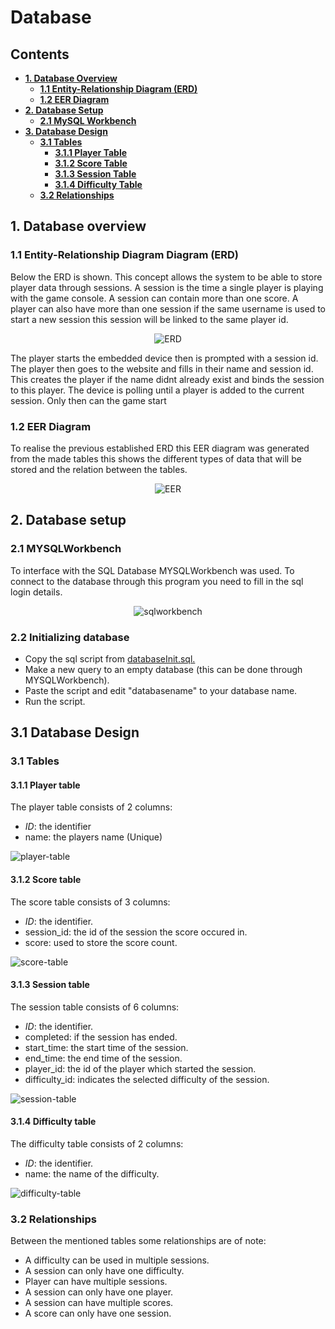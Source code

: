 # Database

## Contents
- **[1. Database Overview](#1-database-overview)**
   - **[1.1 Entity-Relationship Diagram (ERD)](#11-entity-relationship-diagram-erd)**
   - **[1.2 EER Diagram](#12-eer-diagram)**
- **[2. Database Setup](#2-database-setup)**
   - **[2.1 MySQL Workbench](#21-mysql-workbench)**
- **[3. Database Design](#3-database-design)**
   - **[3.1 Tables](#31-tables)**
     - **[3.1.1 Player Table](#311-player-table)**
     - **[3.1.2 Score Table](#312-score-table)**
     - **[3.1.3 Session Table](#313-session-table)**
     - **[3.1.4 Difficulty Table](#314-difficulty-table)**
   - **[3.2 Relationships](#32-relationships)**

## 1. Database overview
### 1.1 Entity-Relationship Diagram Diagram (ERD)
Below the ERD is shown. This concept allows the system to be able to store player data through sessions. A session is the time a single player is playing with the game console. A session can contain more than one score. A player can also have more than one session if the same username is used to start a new session this session will be linked to the same player id.

<div align="center">
  <img src="/../assets/images/ERD2.drawio.png" alt="ERD">
</div>

The player starts the embedded device then is prompted with a session id. The player then goes to the website and fills in their name and session id. This creates the player if the name didnt already exist and binds the session to this player. The device is polling until a player is added to the current session. Only then can the game start

### 1.2 EER Diagram
To realise the previous established ERD this EER diagram was generated from the made tables this shows the different types of data that will be stored and the relation between the tables.
<div align="center">
  <img src="/../assets/images/EER.png" alt="EER">
</div>

## 2. Database setup
### 2.1 MYSQLWorkbench
To interface with the SQL Database MYSQLWorkbench was used. To connect to the database through this program you need to fill in the sql login details.
<div align="center">
  <img src="/../assets/images/sqlworkbenchconnect.png" alt="sqlworkbench">
</div>

### 2.2 Initializing database
- Copy the sql script from [databaseInit.sql.](https://gitlab.fdmci.hva.nl/IoT/2024-2025-semester-1/individual-project/nuufoowaamee68/-/blob/main/web/database/databaseInit.sql?ref_type=heads)
- Make a new query to an empty database (this can be done through MYSQLWorkbench).
- Paste the script and edit "databasename" to your database name.
- Run the script.

## 3.1 Database Design
### 3.1 Tables
#### 3.1.1 Player table
The player table consists of 2 columns:

- *ID*: the identifier
- name: the players name (Unique)

<img src="/../assets/images/player-table.png" alt="player-table">

#### 3.1.2 Score table
The score table consists of 3 columns:

- *ID*: the identifier.
- session_id: the id of the session the score occured in.
- score: used to store the score count.

<img src="/../assets/images/score-table.png" alt="score-table">

#### 3.1.3 Session table
The session table consists of 6 columns:

- *ID*: the identifier.
- completed: if the session has ended.
- start_time: the start time of the session.
- end_time: the end time of the session.
- player_id: the id of the player which started the session.
- difficulty_id: indicates the selected difficulty of the session.

<img src="/../assets/images/session-table.png" alt="session-table">



#### 3.1.4 Difficulty table
The difficulty table consists of 2 columns:

- *ID*: the identifier.
- name: the name of the difficulty.

<img src="/../assets/images/difficulty-table.png" alt="difficulty-table">


### 3.2 Relationships
Between the mentioned tables some relationships are of note:

- A difficulty can be used in multiple sessions.
- A session can only have one difficulty.
- Player can have multiple sessions.
- A session can only have one player.
- A session can have multiple scores.
- A score can only have one session.



